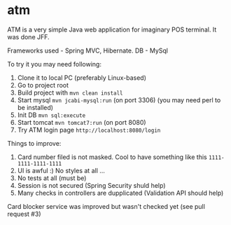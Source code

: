 atm
===

ATM is a very simple Java web application for imaginary POS terminal. It was done JFF.

Frameworks used - Spring MVC, Hibernate.
DB - MySql

To try it you may need following:

  1. Clone it to local PC (preferably Linux-based)
  2. Go to project root
  3. Build project with `mvn clean install`
  4. Start mysql `mvn jcabi-mysql:run` (on port 3306) (you may need perl to be installed)
  5. Init DB `mvn sql:execute`
  6. Start tomcat `mvn tomcat7:run` (on port 8080)
  7. Try ATM login page `http://localhost:8080/login`


Things to improve:

  1. Card number filed is not masked. Cool to have something like this `1111-1111-1111-1111`
  2. UI is awful :) No styles at all ...
  3. No tests at all (must be)
  4. Session is not secured (Spring Security shuld help)
  5. Many checks in controllers are dupplicated (Validation API should help)

Card blocker service was improved but wasn't checked yet (see pull request #3)
